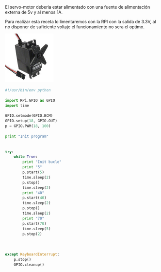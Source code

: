 

El servo-motor deberia estar alimentado con una fuente de alimentación externa de 5v y al menos 1A.

Para realizar esta receta lo limentaremos con la RPI con la salida de 3.3V, al no disponer de suficiente voltaje el funcionamiento no sera el optimo. 

![alt tag](../../static/servo_mini.jpg)



```python
#!/usr/bin/env python

import RPi.GPIO as GPIO
import time

GPIO.setmode(GPIO.BCM)
GPIO.setup(18, GPIO.OUT)
p = GPIO.PWM(18, 100)

print "Init program"


try:
    while True:
        print "Init bucle"
        print "5"
        p.start(5)
        time.sleep(2)
        p.stop()
        time.sleep(2)
        print "40"
        p.start(40)
        time.sleep(2)
        p.stop()
        time.sleep(2)
        print "70"
        p.start(70)
        time.sleep(5)
        p.stop(2)
        


except KeyboardInterrupt:
    p.stop()
    GPIO.cleanup()
    
```
    
    
    
